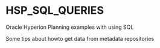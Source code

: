 # HSP_SQL_QUERIES
Oracle Hyperion Planning examples with using  SQL 
  
 Some tips about howto get  data from metadata repositories
 
